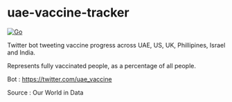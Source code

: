 # uae-vaccine-tracker
[![Go](https://github.com/sachinsmc/uae-vaccine-tracker/actions/workflows/go.yml/badge.svg)](https://github.com/sachinsmc/uae-vaccine-tracker/actions/workflows/go.yml)

Twitter bot tweeting vaccine progress across UAE, US, UK, Phillipines, Israel and India.

Represents fully vaccinated people, as a percentage of all people.


Bot : https://twitter.com/uae_vaccine

Source : Our World in Data 
